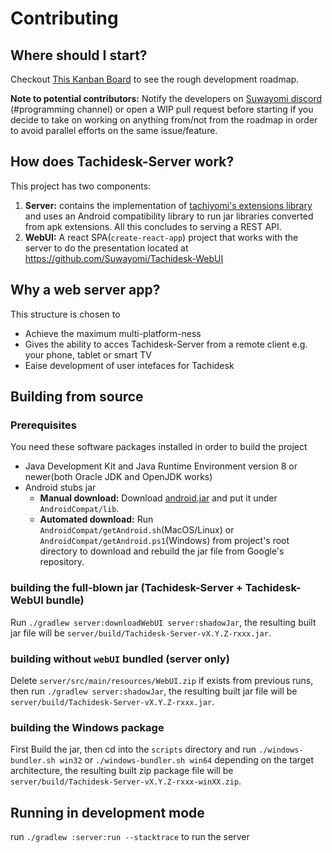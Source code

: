# Contributing
## Where should I start?
Checkout [This Kanban Board](https://github.com/Suwayomi/Tachidesk/projects/1) to see the rough development roadmap.

**Note to potential contributors:** Notify the developers on [Suwayomi discord](https://discord.gg/DDZdqZWaHA) (#programming channel) or open a WIP pull request before starting if you decide to take on working on anything from/not from the roadmap in order to avoid parallel efforts on the same issue/feature.

## How does Tachidesk-Server work?
This project has two components: 
1. **Server:** contains the implementation of [tachiyomi's extensions library](https://github.com/tachiyomiorg/extensions-lib) and uses an Android compatibility library to run jar libraries converted from apk extensions. All this concludes to serving a REST API.
2. **WebUI:** A react SPA(`create-react-app`) project that works with the server to do the presentation located at https://github.com/Suwayomi/Tachidesk-WebUI

## Why a web server app?
This structure is chosen to
- Achieve the maximum multi-platform-ness
- Gives the ability to acces Tachidesk-Server from a remote client e.g. your phone, tablet or smart TV
- Eaise development of user intefaces for Tachidesk

## Building from source
### Prerequisites
You need these software packages installed in order to build the project

- Java Development Kit and Java Runtime Environment version 8 or newer(both Oracle JDK and OpenJDK works)
- Android stubs jar
    - **Manual download:** Download [android.jar](https://raw.githubusercontent.com/Suwayomi/Tachidesk/android-jar/android.jar) and put it under `AndroidCompat/lib`.
    - **Automated download:** Run `AndroidCompat/getAndroid.sh`(MacOS/Linux) or `AndroidCompat/getAndroid.ps1`(Windows) from project's root directory to download and rebuild the jar file from Google's repository.

### building the full-blown jar (Tachidesk-Server + Tachidesk-WebUI bundle)
Run `./gradlew server:downloadWebUI server:shadowJar`, the resulting built jar file will be `server/build/Tachidesk-Server-vX.Y.Z-rxxx.jar`.

### building without `webUI` bundled (server only)
Delete `server/src/main/resources/WebUI.zip` if exists from previous runs, then run `./gradlew server:shadowJar`, the resulting built jar file will be `server/build/Tachidesk-Server-vX.Y.Z-rxxx.jar`.

### building the Windows package
First Build the jar, then cd into the `scripts` directory and run `./windows-bundler.sh win32` or `./windows-bundler.sh win64` depending on the target architecture, the resulting built zip package file will be `server/build/Tachidesk-Server-vX.Y.Z-rxxx-winXX.zip`.

## Running in development mode
run `./gradlew :server:run --stacktrace` to run the server
